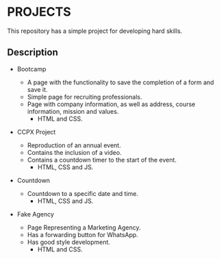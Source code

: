 # PROJECTS

This repository has a simple project for developing hard skills.

## Description

- Bootcamp
    - A page with the functionality to save the completion of a form and save it.
    - Simple page for recruiting professionals.
    - Page with company information, as well as address, course information, mission and values.
        - HTML and CSS.

- CCPX Project
    - Reproduction of an annual event.
    - Contains the inclusion of a video.
    - Contains a countdown timer to the start of the event.
        - HTML, CSS and JS.

- Countdown
    - Countdown to a specific date and time.
        - HTML, CSS and JS.

- Fake Agency
    - Page Representing a Marketing Agency.
    - Has a forwarding button for WhatsApp.
    - Has good style development.
        - HTML and CSS.

